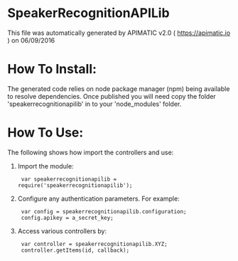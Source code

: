 SpeakerRecognitionAPILib
=================
This file was automatically generated by APIMATIC v2.0 ( https://apimatic.io ) on 06/09/2016


How To Install: 
=============
The generated code relies on node package manager (npm) being available to resolve dependencies.
Once published you will need copy the folder 'speakerrecognitionapilib' in to your 'node_modules' folder.

  
How To Use:
===========
The following shows how import the controllers and use:

1) Import the module:

        var speakerrecognitionapilib = require('speakerrecognitionapilib');

2) Configure any authentication parameters. For example:

        var config = speakerrecognitionapilib.configuration;
        config.apikey = a_secret_key;

3) Access various controllers by:

        var controller = speakerrecognitionapilib.XYZ;
        controller.getItems(id, callback);
    

